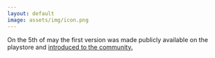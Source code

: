 ```yaml
---
layout: default
image: assets/img/icon.png
---
```


On the 5th of may the first version was made publicly available on the playstore and [introduced to the community.](https://www.reddit.com/r/ethereum/comments/69eeid/wall%CE%BEth_the_native_android_ethereum_light_client)

